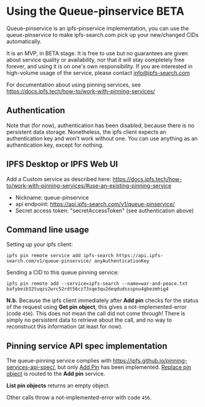 # Using the Queue-pinservice BETA

Queue-pinservice is an ipfs-pinservice implementation, you can use the queue-pinservice to make ipfs-search.com pick up your new/changed CIDs automatically.

It is an  MVP, in BETA stage. It is free to use but no guarantees are given about service quality or availability, nor that it will stay completely free forever, and using it is on one's own responsibility. If you are interested in high-volume usage of the service, please contact info@ipfs-search.com

For documentation about using pinning services, see https://docs.ipfs.tech/how-to/work-with-pinning-services/

## Authentication
Note that (for now), authentication has been disabled, because there is no persistent data storage.
Nonetheless, the ipfs client expects an authentication key and won't work without one. You can use anything as an authentication key, except for nothing.

## IPFS Desktop or IPFS Web UI
Add a Custom service as described here: https://docs.ipfs.tech/how-to/work-with-pinning-services/#use-an-existing-pinning-service

- Nickname: queue-pinservice
- api endpoint: https://api.ipfs-search.com/v1/queue-pinservice/
- Secret access token: "secretAccessToken" (see authentication above)


## Command line usage
Setting up your ipfs client:
```
ipfs pin remote service add ipfs-search https://api.ipfs-search.com/v1/queue-pinservice/ anyAuthenticationKey
```

Sending a CID to this queue pinning service:
```
ipfs pin remote add --service=ipfs-search --name=war-and-peace.txt bafybeib32tuqzs2wrc52rdt56cz73sqe3qu2deqdudssspnu4gbezmhig4
```

**N.b.** Because the ipfs client immediately after **Add pin** checks for the status of the request using **Get pin object**, this gives a not-implemented-error (code `456`).
This does not mean the call did not come through! There is simply no persistent data to retrieve about the call, and no way to reconstruct this information (at least for now).

## Pinning service API spec implementation

The queue-pinning service complies with https://ipfs.github.io/pinning-services-api-spec/,
but only [Add Pin](https://ipfs.github.io/pinning-services-api-spec/#operation/addPin) has been implemented.
[Replace pin object](bafybeib32tuqzs2wrc52rdt56cz73sqe3qu2deqdudssspnu4gbezmhig4) is routed to the **Add pin** service.

**List pin objects** returns an empty object.

Other calls throw a not-implemented-error with code `456`.
